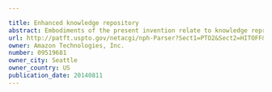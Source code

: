 ```yaml
---

title: Enhanced knowledge repository
abstract: Embodiments of the present invention relate to knowledge representation systems which include a knowledge base in which knowledge is represented in a structured, machine-readable format that encodes meaning.
url: http://patft.uspto.gov/netacgi/nph-Parser?Sect1=PTO2&Sect2=HITOFF&p=1&u=%2Fnetahtml%2FPTO%2Fsearch-adv.htm&r=1&f=G&l=50&d=PALL&S1=09519681&OS=09519681&RS=09519681
owner: Amazon Technologies, Inc.
number: 09519681
owner_city: Seattle
owner_country: US
publication_date: 20140811
---
```

